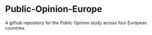 # Public-Opinion-Europe
A github repository for the Public Opinion study across four European countries.
